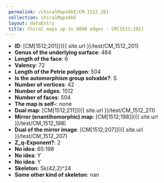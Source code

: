 ```yaml
--- 
 permalink: /chiralMaps6kE/CM_1512_201 
 collection: chiralMaps6kE
 layout: dataEntry
 title: Chiral maps up to 6000 edges - CM[1512;201]
---
```


- **ID**: [CM[1512;201]]({{ site.url }}/test/CM_1512_201)
- **Genus of the underlying surface**: 484
- **Length of the face**: 6
- **Valency**: 72
- **Length of the Petrie polygon**: 504
- **Is the automorphism group solvable?**: S
- **Number of vertices**: 42
- **Number of edges**: 1512
- **Number of faces**: 504
- **The map is self-**: none
- **Dual map**: [CM[1512;211]]({{ site.url }}/test/CM_1512_211)
- **Mirror (enantihomorphic) map**: [CM[1512;198]]({{ site.url }}/test/CM_1512_198)
- **Dual of the mirror image**: [CM[1512;207]]({{ site.url }}/test/CM_1512_207)
- **Z_q-Exponent?**: 2
- **No idea**:  65:198
- **No idea**: Y
- **No idea**: Y
- **Skeleton**: Sk(42;2)^24
- **Some other kind of skeleton**: nan
